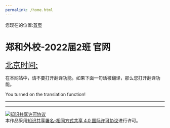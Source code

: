 ```yaml
---
permalink: /home.html
---
```

您现在的位置:[首页](njzflsc2g2022.github.io)

# 郑和外校-2022届2班 官网

<a href="https://time.is/Beijing" id="time_is_link" rel="nofollow" style="font-size:24px">北京时间:</a>
<span id="Beijing_z43d" style="font-size:24px"></span>
<script src="//widget.time.is/zh.js"></script>
<script>
time_is_widget.init({Beijing_z43d:{template:"TIME<br>DATE", time_format:"12hours:minutes:secondsa.mp.m", date_format:"year年monthnamednum日dayname"}});
</script>

在本网站中，请不要打开翻译功能。如果下面一句话被翻译，那么您打开翻译功能。

You turned on the translation function!

***


***

<a rel="license" href="http://creativecommons.org/licenses/by-sa/4.0/"><img alt="知识共享许可协议" style="border-width:0" src="https://i.creativecommons.org/l/by-sa/4.0/88x31.png" /></a><br />本作品采用<a rel="license" href="http://creativecommons.org/licenses/by-sa/4.0/">知识共享署名-相同方式共享 4.0 国际许可协议</a>进行许可。
